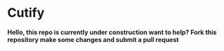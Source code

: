 # Cutify

**Hello, this repo is currently under construction want to help? Fork this repository make some changes and submit a pull request**
